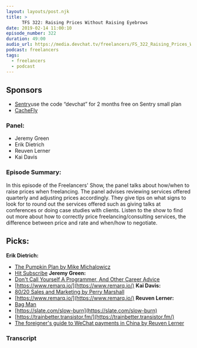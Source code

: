 ```yaml
---
layout: layouts/post.njk
title: >
      TFS 322: Raising Prices Without Raising Eyebrows
date: 2019-02-14 11:00:10
episode_number: 322
duration: 49:00
audio_url: https://media.devchat.tv/freelancers/FS_322_Raising_Prices_Without_Raising_Eyebrows.mp3
podcast: freelancers
tags: 
  - freelancers
  - podcast
---
```


## **Sponsors**

- [Sentry](https://sentry.io/)use the code “devchat” for 2 months free on Sentry small plan
- [CacheFly](https://www.cachefly.com/)

### **Panel:**

- Jeremy Green
- Erik Dietrich
- Reuven Lerner
- Kai Davis

### **Episode Summary:**
In this episode of the Freelancers' Show, the panel talks about how/when to raise prices when freelancing. The panel advises reviewing services offered quarterly and adjusting prices accordingly. They give tips on what signs to look for to round out the services offered such as giving talks at conferences or doing case studies with clients. Listen to the show to find out more about how to correctly price freelancing/consulting services, the difference between price and rate and when/how to negotiate.
## **Picks:**
 **Erik Dietrich:**
- [The Pumpkin Plan by Mike Michalowicz](https://www.amazon.com/Pumpkin-Plan-Strategy-Remarkable-Business/dp/1591844886)
- [Hit Subscribe](https://www.hitsubscribe.com/apply-to-be-an-author/)
**Jeremy Green:**
- [Don't Call Yourself A Programmer, And Other Career Advice](https://www.kalzumeus.com/2011/10/28/dont-call-yourself-a-programmer/)
- [https://www.remarq.io/](https://www.remarq.io/)
**Kai Davis:**
- [80/20 Sales and Marketing by Perry Marshall](https://www.amazon.com/80-20-Sales-Marketing-Definitive-ebook/dp/B00CGNRVHE/)
- [https://www.remarq.io/](https://www.remarq.io/)
**Reuven Lerner:**
- [Bag Man](https://www.msnbc.com/bagman)
- [https://slate.com/slow-burn](https://slate.com/slow-burn)
- [https://trainbetter.transistor.fm/](https://trainbetter.transistor.fm/)
- [The foreigner's guide to WeChat payments in China by Reuven Lerner](https://blog.lerner.co.il/the-foreigners-guide-to-wechat-payments-in-china/)


### Transcript


